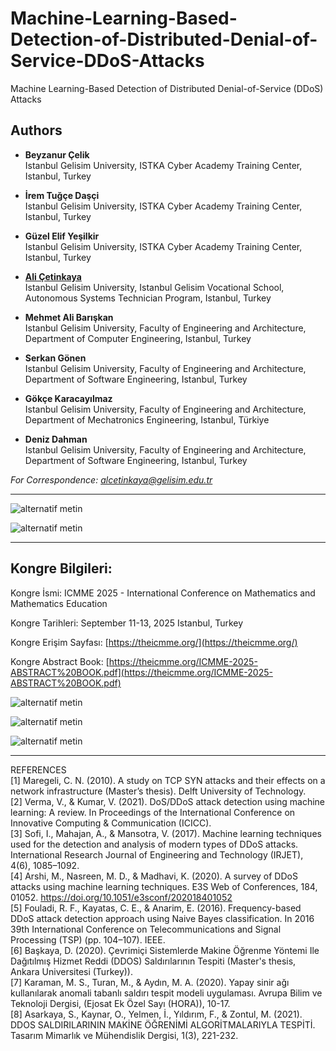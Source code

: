 # Machine-Learning-Based-Detection-of-Distributed-Denial-of-Service-DDoS-Attacks

Machine Learning-Based Detection of Distributed Denial-of-Service (DDoS) Attacks

## Authors

- **Beyzanur Çelik**     
Istanbul Gelisim University, ISTKA Cyber ​​Academy Training Center, Istanbul, Turkey 

- **İrem Tuğçe Daşçi**     
Istanbul Gelisim University, ISTKA Cyber ​​Academy Training Center, Istanbul, Turkey 

- **Güzel Elif Yeşilkir**     
Istanbul Gelisim University, ISTKA Cyber ​​Academy Training Center, Istanbul, Turkey

- **[Ali Çetinkaya](https://scholar.google.com.tr/citations?user=XSEW-NcAAAAJ)**     
Istanbul Gelisim University, Istanbul Gelisim Vocational School, Autonomous Systems Technician Program, Istanbul, Turkey

- **Mehmet Ali Barışkan**     
Istanbul Gelisim University, Faculty of Engineering and Architecture, Department of Computer Engineering, Istanbul, Turkey

- **Serkan Gönen**     
Istanbul Gelisim University, Faculty of Engineering and Architecture, Department of Software Engineering, Istanbul, Turkey

- **Gökçe Karacayılmaz**     
Istanbul Gelisim University, Faculty of Engineering and Architecture, Department of Mechatronics Engineering, Istanbul, Türkiye

- **Deniz Dahman**     
Istanbul Gelisim University, Faculty of Engineering and Architecture, Department of Software Engineering, Istanbul, Turkey

*For Correspondence: alcetinkaya@gelisim.edu.tr*

---

![alternatif metin](https://github.com/acetinkaya/Machine-Learning-Based-Detection-of-Distributed-Denial-of-Service-DDoS-Attacks/blob/main/3.png)

![alternatif metin](https://github.com/acetinkaya/Machine-Learning-Based-Detection-of-Distributed-Denial-of-Service-DDoS-Attacks/blob/main/4.png)

---

## Kongre Bilgileri: 

Kongre İsmi: ICMME 2025 - International Conference on Mathematics and Mathematics Education 

Kongre Tarihleri: September 11-13, 2025 Istanbul, Turkey

Kongre Erişim Sayfası: [https://theicmme.org/](https://theicmme.org/)

Kongre Abstract Book: [https://theicmme.org/ICMME-2025-ABSTRACT%20BOOK.pdf](https://theicmme.org/ICMME-2025-ABSTRACT%20BOOK.pdf)

![alternatif metin](https://github.com/acetinkaya/Machine-Learning-Based-Detection-of-Distributed-Denial-of-Service-DDoS-Attacks/blob/main/1.png)

![alternatif metin](https://github.com/acetinkaya/Machine-Learning-Based-Detection-of-Distributed-Denial-of-Service-DDoS-Attacks/blob/main/2.png)

![alternatif metin](https://github.com/acetinkaya/Machine-Learning-Based-Detection-of-Distributed-Denial-of-Service-DDoS-Attacks/blob/main/5.png)

---

REFERENCES     
[1] Maregeli, C. N. (2010). A study on TCP SYN attacks and their effects on a network infrastructure (Master’s thesis). Delft University of Technology.     
[2] Verma, V., & Kumar, V. (2021). DoS/DDoS attack detection using machine learning: A review. In Proceedings of the International Conference on Innovative Computing & Communication (ICICC).       
[3] Sofi, I., Mahajan, A., & Mansotra, V. (2017). Machine learning techniques used for the detection and analysis of modern types of DDoS attacks. International Research Journal of Engineering and Technology (IRJET), 4(6), 1085–1092.     
[4] Arshi, M., Nasreen, M. D., & Madhavi, K. (2020). A survey of DDoS attacks using machine learning techniques. E3S Web of Conferences, 184, 01052. https://doi.org/10.1051/e3sconf/202018401052    
[5] Fouladi, R. F., Kayatas, C. E., & Anarim, E. (2016). Frequency-based DDoS attack detection approach using Naive Bayes classification. In 2016 39th International Conference on Telecommunications and Signal Processing (TSP) (pp. 104–107). IEEE.    
[6] Başkaya, D. (2020). Çevrimiçi Sistemlerde Makine Öğrenme Yöntemi Ile Dağıtılmış Hizmet Reddi (DDOS) Saldırılarının Tespiti (Master's thesis, Ankara Universitesi (Turkey)).    
[7] Karaman, M. S., Turan, M., & Aydın, M. A. (2020). Yapay sinir ağı kullanılarak anomali tabanlı saldırı tespit modeli uygulaması. Avrupa Bilim ve Teknoloji Dergisi, (Ejosat Ek Özel Sayı (HORA)), 10-17.    
[8] Asarkaya, S., Kaynar, O., Yelmen, İ., Yıldırım, F., & Zontul, M. (2021). DDOS SALDIRILARININ MAKİNE ÖĞRENİMİ ALGORİTMALARIYLA TESPİTİ. Tasarım Mimarlık ve Mühendislik Dergisi, 1(3), 221-232.


